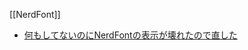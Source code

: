 [[NerdFont]]
- [何もしてないのにNerdFontの表示が壊れたので直した](https://zenn.dev/alliana_ab2m/articles/nerdfontv3-tofu)
